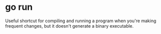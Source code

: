 # go run
Useful shortcut for compiling and running a program when you're making frequent changes, but it doesn't generate a binary executable.